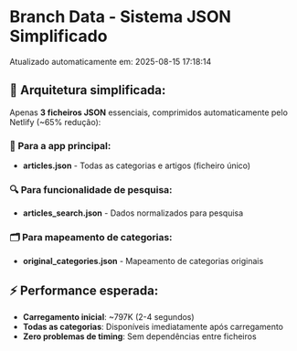 # Branch Data - Sistema JSON Simplificado
Atualizado automaticamente em: 2025-08-15 17:18:14

## 🎯 Arquitetura simplificada:
Apenas **3 ficheiros JSON** essenciais, comprimidos automaticamente pelo Netlify (~65% redução):

### 📱 Para a app principal:
- **articles.json** - Todas as categorias e artigos (ficheiro único)

### 🔍 Para funcionalidade de pesquisa:
- **articles_search.json** - Dados normalizados para pesquisa

### 🗂️ Para mapeamento de categorias:
- **original_categories.json** - Mapeamento de categorias originais

## ⚡ Performance esperada:
- **Carregamento inicial**: ~797K (2-4 segundos)
- **Todas as categorias**: Disponíveis imediatamente após carregamento
- **Zero problemas de timing**: Sem dependências entre ficheiros
